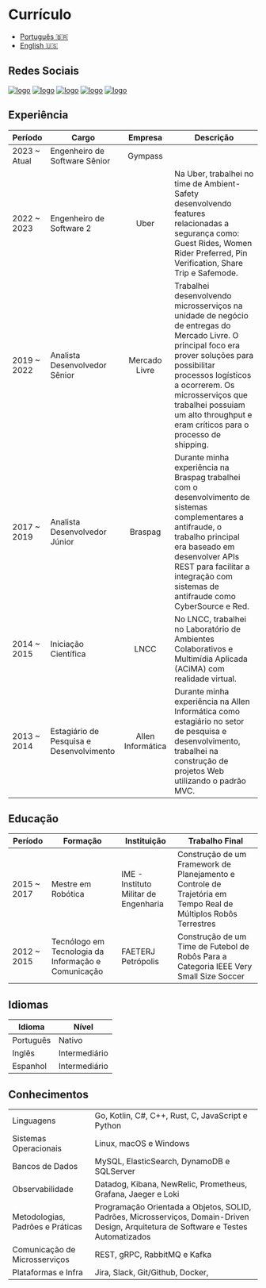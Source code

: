 # Currículo

* [Português :brazil:](https://github.com/johnfercher/software/blob/main/assets/docs/resumes/portuguese.pdf)
* [English :us:](https://github.com/johnfercher/software/blob/main/assets/docs/resumes/english.pdf)

## Redes Sociais

[![logo](https://img.shields.io/badge/GitHub-100000?style=for-the-badge&logo=github&logoColor=white)](https://github.com/johnfercher)
[![logo](https://img.shields.io/badge/LinkedIn-0077B5?style=for-the-badge&logo=linkedin&logoColor=white)](https://www.linkedin.com/in/johnathan-fercher/)
[![logo](https://img.shields.io/badge/Medium-12100E?style=for-the-badge&logo=medium&logoColor=white)](https://medium.com/@johnfercher)
[![logo](https://img.shields.io/badge/Stack_Overflow-FE7A16?style=for-the-badge&logo=stack-overflow&logoColor=white)](https://stackoverflow.com/users/7805948/johnathan-fercher)
[![logo](https://img.shields.io/badge/Reddit-FF4500?style=for-the-badge&logo=reddit&logoColor=white)](https://www.reddit.com/user/jfercher)

## Experiência

| Período      | Cargo                                    |      Empresa      | Descrição                                                                                                                                                                                                                                                                                    |
|--------------|------------------------------------------|:-----------------:|----------------------------------------------------------------------------------------------------------------------------------------------------------------------------------------------------------------------------------------------------------------------------------------------|
| 2023 ~ Atual | Engenheiro de Software Sênior            |      Gympass      |                                                                                                                                                                                                                                                                                              |
| 2022 ~ 2023  | Engenheiro de Software 2                 |       Uber        | Na Uber, trabalhei no time de Ambient-Safety desenvolvendo features relacionadas a segurança como: Guest Rides, Women Rider Preferred, Pin Verification, Share Trip e Safemode.                                                                                                              |
| 2019 ~ 2022  | Analista Desenvolvedor Sênior            |   Mercado Livre   | Trabalhei desenvolvendo microsserviços na unidade de negócio de entregas do Mercado Livre. O principal foco era prover soluções para possibilitar processos logísticos a ocorrerem. Os microsserviços que trabalhei possuiam um alto throughput e eram críticos para o processo de shipping. |
| 2017 ~ 2019  | Analista Desenvolvedor Júnior            |      Braspag      | Durante minha experiência na Braspag trabalhei com o desenvolvimento de sistemas complementares a antifraude, o trabalho principal era baseado em desenvolver APIs REST para facilitar a integração com sistemas de antifraude como CyberSource e Red.                                       |
| 2014 ~ 2015  | Iniciação Científica                     |       LNCC        | No LNCC, trabalhei no Laboratório de Ambientes Colaborativos e Multimídia Aplicada (ACiMA) com realidade virtual.                                                                                                                                                                            |
| 2013 ~ 2014  | Estagiário de Pesquisa e Desenvolvimento | Allen Informática | Durante minha experiência na Allen Informática como estagiário no setor de pesquisa e desenvolvimento, trabalhei na construção de projetos Web utilizando o padrão MVC.                                                                                                                      |

## Educação

| Período     | Formação                                           | Instituição                           | Trabalho Final                                                                                                  |
|-------------|----------------------------------------------------|---------------------------------------|-----------------------------------------------------------------------------------------------------------------|
| 2015 ~ 2017 | Mestre em Robótica                                 | IME - Instituto Militar de Engenharia | Construção de um Framework de Planejamento e Controle de Trajetória em Tempo Real de Múltiplos Robôs Terrestres |
| 2012 ~ 2015 | Tecnólogo em Tecnologia da Informação e Comunicação | FAETERJ Petrópolis                    | Construção de um Time de Futebol de Robôs Para a Categoria IEEE Very Small Size Soccer                          |

## Idiomas

| Idioma    | Nível         |
|-----------|---------------|
| Português | Nativo        |
| Inglês    | Intermediário |
| Espanhol  | Intermediário |

## Conhecimentos

|                                  |                                                                                                                                       |
|----------------------------------|---------------------------------------------------------------------------------------------------------------------------------------|
| Linguagens                       | Go, Kotlin, C#, C++, Rust, C, JavaScript e Python                                                                                     |
| Sistemas Operacionais            | Linux, macOS e Windows                                                                                                                |
| Bancos de Dados                  | MySQL, ElasticSearch, DynamoDB e SQLServer                                                                                            |
| Observabilidade                  | Datadog, Kibana, NewRelic, Prometheus, Grafana, Jaeger e Loki                                                                         |
| Metodologias, Padrões e Práticas | Programação Orientada a Objetos, SOLID, Padrões, Microsserviços, Domain-Driven Design, Arquitetura de Software e Testes Automatizados |
| Comunicação de Microsserviços    | REST, gRPC, RabbitMQ e Kafka                                                                                                          |
| Plataformas e Infra              | Jira, Slack, Git/Github, Docker,                                                                                                      |